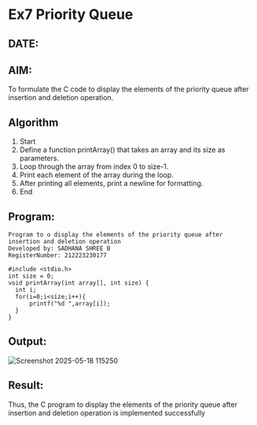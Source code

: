 # Ex7 Priority Queue
## DATE:
## AIM:
To formulate the C code to display the elements of the priority queue after insertion and deletion operation.

## Algorithm
1. Start
2. Define a function printArray() that takes an array and its size as parameters.
3. Loop through the array from index 0 to size-1.
4. Print each element of the array during the loop.
5. After printing all elements, print a newline for formatting.
6. End
 

## Program:
```
Program to o display the elements of the priority queue after insertion and deletion operation
Developed by: SADHANA SHREE B
RegisterNumber: 212223230177

#include <stdio.h>
int size = 0;
void printArray(int array[], int size) {
  int i;
  for(i=0;i<size;i++){
      printf("%d ",array[i]);
  }
}

```

## Output:

![Screenshot 2025-05-18 115250](https://github.com/user-attachments/assets/a0eee2a6-ca40-4079-a271-69c61bc480a7)


## Result:
Thus, the C program to display the elements of the priority queue after insertion and deletion operation is implemented successfully
